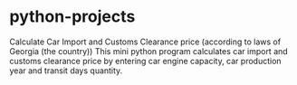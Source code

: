 # python-projects
Calculate Car Import and Customs Clearance price (according to laws of Georgia (the country))
This mini python program calculates car import and customs clearance price by entering car engine capacity, 
car production year and transit days quantity.

